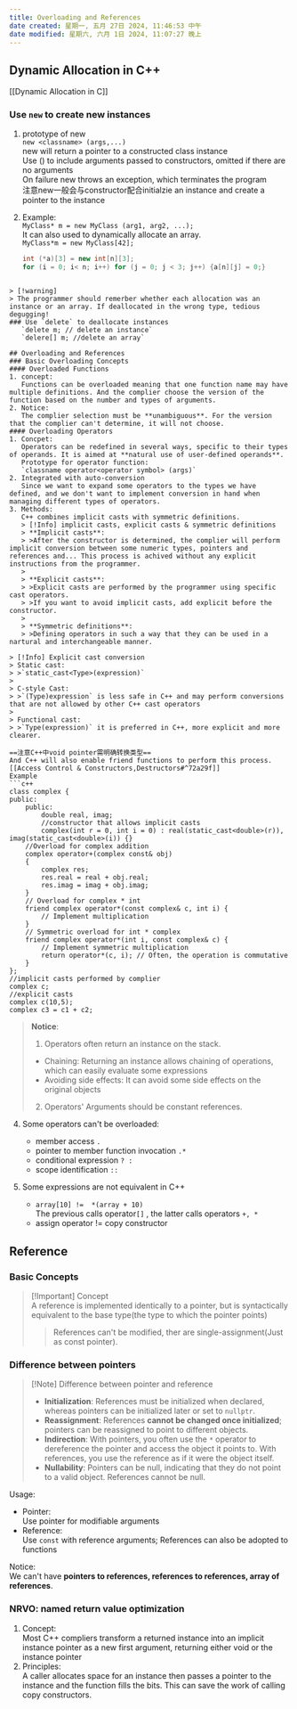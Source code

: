 ```yaml
---
title: Overloading and References
date created: 星期一, 五月 27日 2024, 11:46:53 中午
date modified: 星期六, 六月 1日 2024, 11:07:27 晚上
---
```


## Dynamic Allocation in C++

[[Dynamic Allocation in C]]

### Use `new` to create new instances

1. prototype of new  
   `new <classname> (args,...)`  
   new will return a pointer to a constructed class instance  
   Use () to include arguments passed to constructors, omitted if there are no arguments  
   On failure new throws an exception, which terminates the program  
   注意new一般会与constructor配合initialzie an instance and create a pointer to the instance  
2. Example:  
   `MyClass* m = new MyClass (arg1, arg2, ...);`  
   It can also used to dynamically allocate an array.  
   `MyClass*m = new MyClass[42];`

   ```c++
   int (*a)[3] = new int[n][3];
   for (i = 0; i< n; i++) for (j = 0; j < 3; j++) {a[n][j] = 0;}

```
   
> [!warning]
> The programmer should remerber whether each allocation was an instance or an array. If deallocated in the wrong type, tedious degugging!
### Use `delete` to deallocate instances
   `delete m; // delete an instance`
   `delere[] m; //delete an array`

## Overloading and References
### Basic Overloading Concepts
#### Overloaded Functions
1. concept:
   Functions can be overloaded meaning that one function name may have multiple definitions. And the complier choose the version of the function based on the number and types of arguments.
2. Notice:
   The complier selection must be **unambiguous**. For the version that the complier can't determine, it will not choose.
#### Overloading Operators
1. Concpet:
   Operators can be redefined in several ways, specific to their types of operands. It is aimed at **natural use of user-defined operands**.
   Prototype for operator function:
   `classname operator<operator symbol> (args)`  
2. Integrated with auto-conversion
   Since we want to expand some operators to the types we have defined, and we don't want to implement conversion in hand when managing different types of operators.
3. Methods:
   C++ combines implicit casts with symmetric definitions.
   > [!Info] implicit casts, explicit casts & symmetric definitions
   > **Implicit casts**:
   > >After the constructor is determined, the complier will perform implicit conversion between some numeric types, pointers and references and... This process is achived without any explicit instructions from the programmer.
   > 
   > **Explicit casts**:
   > >Explicit casts are performed by the programmer using specific cast operators.
   > >If you want to avoid implicit casts, add explicit before the constructor.
   > 
   > **Symmetric definitions**:
   > >Defining operators in such a way that they can be used in a nartural and interchangeable manner.

> [!Info] Explicit cast conversion
> Static cast:
> >`static_cast<Type>(expression)`
> 
> C-style Cast:
> >`(Type)expression` is less safe in C++ and may perform conversions that are not allowed by other C++ cast operators
> 
> Functional cast:
> >`Type(expression)` it is preferred in C++, more explicit and more clearer.

==注意C++中void pointer需明确转换类型==
And C++ will also enable friend functions to perform this process. [[Access Control & Constructors,Destructors#^72a29f]]
Example
```c++
class complex {
public:
    public:
	    double real, imag;
	    //constructor that allows implicit casts
	    complex(int r = 0, int i = 0) : real(static_cast<double>(r)), imag(static_cast<double>(i)) {}
    //Overload for complex addition
    complex operator+(complex const& obj)
    {
		complex res;
		res.real = real + obj.real;
		res.imag = imag + obj.imag;
	}
    // Overload for complex * int
    friend complex operator*(const complex& c, int i) {
        // Implement multiplication
    }
    // Symmetric overload for int * complex
    friend complex operator*(int i, const complex& c) {
        // Implement symmetric multiplication
        return operator*(c, i); // Often, the operation is commutative
    }
};
//implicit casts performed by complier
complex c;
//explicit casts
complex c(10,5);
complex c3 = c1 + c2;

```

>**Notice**:
>1. Operators often return an instance on the stack.
>- Chaining: Returning an instance allows chaining of operations, which can easily evaluate some expressions
>- Avoiding side effects: It can avoid some side effects on the original objects
>2. Operators' Arguments should be constant references.

4. Some operators can't be overloaded:
   - member access `.`
   - pointer to member function invocation `.*`
   - conditional expression `? :`
   - scope identification `::`

5. Some expressions are not equivalent in C++
   - `array[10] !=  *(array + 10)`  
   The previous calls operator`[]` , the latter calls operators `+, *`
   - assign operator != copy constructor

## Reference

### Basic Concepts

> [!Important] Concept  
> A reference is implemented identically to a pointer, but is syntactically equivalent to the base type(the type to which the pointer points)
>
> > References can't be modified, ther are single-assignment(Just as const pointer).

### Difference between pointers

> [!Note] Difference between pointer and reference
> - **Initialization**: References must be initialized when declared, whereas pointers can be initialized later or set to `nullptr`.
> - **Reassignment**: References **cannot be changed once initialized**; pointers can be reassigned to point to different objects.
> - **Indirection**: With pointers, you often use the `*` operator to dereference the pointer and access the object it points to. With references, you use the reference as if it were the object itself.
> - **Nullability**: Pointers can be null, indicating that they do not point to a valid object. References cannot be null.

Usage:

- Pointer:  
  Use pointer for modifiable arguments
- Reference:  
  Use `const` with reference arguments; References can also be adopted to functions

Notice:  
We can't have **pointers to references, references to references, array of references**.

### NRVO: named return value optimization

1. Concept:  
   Most C++ compliers transform a returned instance into an implicit instance pointer as a new first argument, returning either void or the instance pointer
2. Principles:  
   A caller allocates space for an instance then passes a pointer to the instance and the function fills the bits. This can save the work of calling copy constructors.